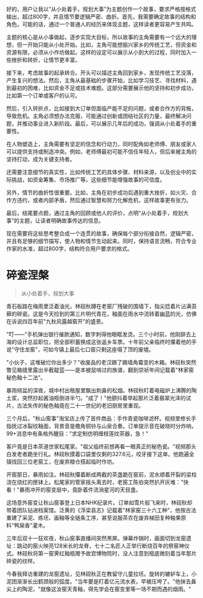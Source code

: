 <ReasoningChainRenderer>
好的，用户让我以“从小处着手，规划大事”为主题创作一个故事，要求严格按格式输出，超过800字，并且情节要逻辑严密、曲折。首先，我需要确定故事的结构和角色。可能的话，通过一个普通人的经历来体现主题，这样读者更容易产生共鸣。

主题的核心是从小事做起，逐步实现大目标，所以故事的主角需要有一个远大的理想，但一开始只能从小处开始。比如，主角可能想振兴家乡的传统工艺，但资金和资源有限，必须从小作坊做起。这样的设定可以展示从小到大的过程，同时加入一些挫折和转折，让情节更丰富。

接下来，考虑故事的起承转合。开头可以描述主角回到家乡，发现传统工艺没落，产生复兴的想法。然后，主角从最基础的步骤开始，比如学习技艺、寻找材料，遇到最初的困难，比如资金不足或技术难题。这部分需要展示他的坚持和初步成功，比如第一个订单或客户的认可。

然后，引入转折点，比如接到大订单但面临产能不足的问题，或者合作方的背叛，导致危机。主角必须想办法克服，可能通过创新或团结社区的力量，最终解决问题，并推动事业进入新阶段。最后，可以展示几年后的成功，强调从小处着手的重要性。

在人物塑造上，主角需要有坚定的信念和行动力，同时配角如老师傅、朋友或家人可以提供支持或制造冲突。例如，老师傅最初可能不信任年轻人，但后来被主角的坚持打动，成为关键支持者。

还需要注意细节的真实性，比如传统工艺的具体步骤、材料来源，以及创业中的实际挑战，如资金筹集、市场推广等。这些细节能增强故事的可信度。

另外，情节的曲折性很重要。比如，主角在初步成功后遇到重大挫折，如火灾、合作方违约，或者内部矛盾，然后通过智慧和努力化解危机，这样故事更有张力。

最后，结尾要点题，通过主角的回顾或他人的评价，点明“从小处着手，规划大事”的主题，让读者明确故事传达的信息。

现在需要将这些思考整合成一个连贯的故事，确保每个部分衔接自然，逻辑严密，并且有足够的细节描写，使人物和情节生动起来。同时，保持语言流畅，符合专业作家的水准，超过800字，结构符合用户要求的格式。
</ReasoningChainRenderer>

# 碎瓷涅槃

> 从小处着手，规划大事

青石板路在梅雨里泛着油光，林砚秋蹲在老窑厂残破的围墙下，指尖捻着片沾满苔藓的碎瓷。这是今天捡到的第三片明代青花，釉面在雨水中流转着幽蓝的光，仿佛在诉说四百年前"九秋风露越窑开"的盛景。

"叮——"手机弹出银行催款通知，数字刺得他眼眶发烫。三个小时前，他刚辞去上海的设计总监职位，把全部积蓄换成这张返乡车票。十年前父亲临终时攥着他的手说"守住龙窑"，可如今镇上最后七口窑只剩这座塌了顶的废墟。

"小伙子，这堆破烂你出多少？"收废品的老汉踢了踢墙角霉变的木箱。林砚秋突然瞥见箱缝里露出半截靛蓝——是本被鼠啃过的族谱，翻到崇祯年间记载着"林家窑秘色釉十二法"。

暴雨倾盆的深夜，城中村出租屋里飘出刺鼻的松烟。林砚秋盯着电磁炉上沸腾的陶土浆，突然抄起酱油瓶倒进半勺。"成了！"他颤抖着举起那片泛着翡翠光泽的试片，古法失传的秘色釉竟在二十一世纪的老旧厨房里重现。

三个月后，"秋山窑事"淘宝店上传了首件商品：手作青瓷咖啡滤杯。视频里修长手指抚过冰裂纹釉面，背景音是檐角铜铃与山泉合奏。订单提示音在破晓时分炸响，99+消息中有条格外醒目："求定制仿明缠枝莲纹茶器，急！"

客户竟是日本茶道世家松尾家。"祖父临终前想再看一眼真正的秘色瓷。"视频那头白发老者跪坐行礼。林砚秋摸着口袋里仅剩的327.6元，咬牙接下这单。他跑遍全镇找回三位老窑工，在废弃粮仓搭起临时作坊。

开窑那日，暴雨如注。林砚秋攥着断成两截的茶盏跪在窑前，泥水顺着开裂的梁柱浇在烧红的匣钵上。松尾家的管家摇头离去时，老窑工陈伯突然扒开灰堆："快看！"暴雨冲开的窑变层中，竟卧着件流淌星河的天目盏。

这场意外窑变让秋山窑事登上日本NHK纪录片。订单如雪片般飞来时，林砚秋却带着团队钻进档案馆。泛黄的《浮梁县志》记载着"林家窑三十六工种"，他按古法重建了采泥、练坯、画釉等全链条工序，甚至说服茶农在废弃梯田复种釉果原料"鸭屎香"灌木。

三年后双十一狂欢夜，秋山窑事直播间突然黑屏。弹幕炸锅时，画面切到龙窑遗址：跳动的窑火映亮128米长的龙脊，七十二名匠人正举行断烧百年的祭窑神仪式。林砚秋将第一窑霁红釉瓶赠予故宫博物院时，没人注意到瓶底微刻着当年那片碎瓷的纹样。

今春我拜访重建的龙窑遗址，见林砚秋正在教留守儿童拉坯。旋转的辘轳车上，小泥团渐渐长出鹤颈般的弧度。"当年要是盯着亿元流水表，早被压垮了。"他抹去鼻尖上的陶泥，"就像这汝窑天青釉，得先学会在窑变里等一场不期而遇的烟雨。"